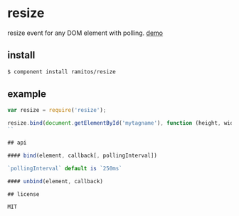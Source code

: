 # resize

resize event for any DOM element with polling. [demo](http://ramitos.github.com/resize)

## install

```bash
$ component install ramitos/resize
```

## example

```js
var resize = require('resize');

resize.bind(document.getElementById('mytagname'), function (height, width) {});
``

## api

#### bind(element, callback[, pollingInterval])

`pollingInterval` default is `250ms`

#### unbind(element, callback)

## license

MIT